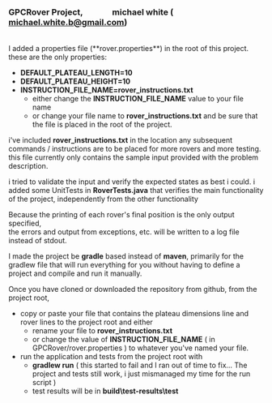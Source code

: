 ### GPCRover Project, &nbsp;&nbsp;&nbsp;&nbsp;&nbsp;&nbsp;&nbsp;&nbsp;&nbsp;&nbsp;&nbsp;&nbsp;&nbsp; michael white  ( michael.white.b@gmail.com)  

<br>
I added a properties file (**rover.properties**) in the root of this project.
these are the only properties: 

  - **DEFAULT_PLATEAU_LENGTH=10**
  - **DEFAULT_PLATEAU_HEIGHT=10**
  - **INSTRUCTION_FILE_NAME=rover_instructions.txt**
    - either change the **INSTRUCTION_FILE_NAME** value to your file name 
    - or change your file name to **rover_instructions.txt** and be sure that the file is 
placed in the root of the project.

i've included **rover_instructions.txt** in the location any subsequent commands / instructions are to be placed for more rovers and more testing.  this
file currently only contains the sample input provided with the problem description.

i tried to validate the input and verify the expected states as best i could.
i added some UnitTests in **RoverTests.java** that verifies the main functionality of the project, independently from the other functionality

Because the printing of each rover's final position is the only output specified,   
the errors and output from exceptions, etc. will be written to a log file instead of stdout.

I made the project be **gradle** based instead of **maven**,  primarily for the gradlew file that will run everything for you without having to define a project and compile and run it manually.

Once you have cloned or downloaded the repository from github,  from the project root,  
  - copy or paste your file that contains the plateau dimensions line and rover lines to the project root and either 
    - rename your file to **rover_instructions.txt**
    - or change the value of **INSTRUCTION_FILE_NAME** ( in GPCRover/rover.properties ) to whatever you've named your file.
  - run the application and tests from the project root with 
    - **gradlew run**   ( this started to fail and I ran   out of time to fix...  The project and tests still work,  i just mismanaged my time for the run script )
    - test results will be in **build\test-results\test** 